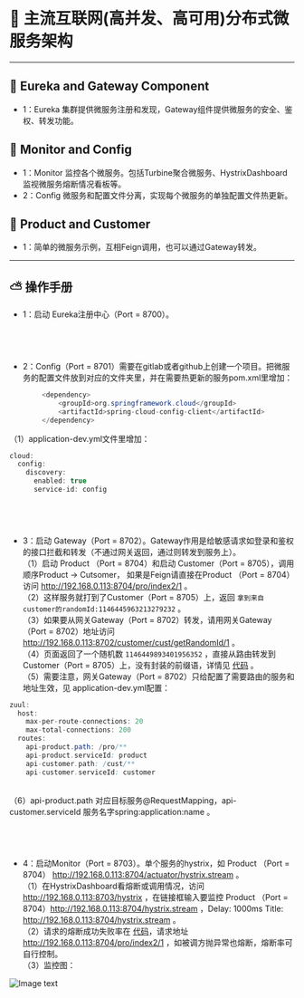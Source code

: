 # :mushroom: 主流互联网(高并发、高可用)分布式微服务架构

***
##  :blossom: Eureka and Gateway Component </br>
+ 1：Eureka 集群提供微服务注册和发现，Gateway组件提供微服务的安全、鉴权、转发功能。
##  :bouquet: Monitor and Config </br>
+ 1：Monitor 监控各个微服务。包括Turbine聚合微服务、HystrixDashboard监视微服务熔断情况看板等。
+ 2：Config 微服务和配置文件分离，实现每个微服务的单独配置文件热更新。
## :seedling: Product and Customer </br>
+ 1：简单的微服务示例，互相Feign调用，也可以通过Gateway转发。
***

## :partly_sunny: 操作手册 </br>

+ 1：启动 Eureka注册中心（Port = 8700）。
## </br>
+ 2：Config（Port = 8701）需要在gitlab或者github上创建一个项目。把微服务的配置文件放到对应的文件夹里，并在需要热更新的服务pom.xml里增加：</br>
```java
        <dependency>
            <groupId>org.springframework.cloud</groupId>
            <artifactId>spring-cloud-config-client</artifactId>
        </dependency>
```
（1）application-dev.yml文件里增加：
```java
cloud:
  config:
    discovery:
      enabled: true
      service-id: config
```
## </br>
+ 3：启动 Gateway（Port = 8702）。Gateway作用是给敏感请求如登录和鉴权的接口拦截和转发（不通过网关返回，通过则转发到服务上）。</br>
（1）启动 Product （Port = 8704）和启动 Customer（Port = 8705），调用顺序Product -> Cutsomer， 如果是Feign请直接在Product （Port = 8704）访问 http://192.168.0.113:8704/pro/index2/1  。</br>
（2）这样服务就打到了Customer（Port = 8705）上，返回 `拿到来自customer的randomId:1146445963213279232`  。</br>
（3）如果要从网关Gateway（Port = 8702）转发，请用网关Gateway（Port = 8702）地址访问 http://192.168.0.113:8702/customer/cust/getRandomId/1 。</br>
（4）页面返回了一个随机数 `1146449893401956352` ，直接从路由转发到Customer（Port = 8705）上，没有封装的前缀语，详情见 [代码](https://github.com/yugenhai108/spring-cloud/blob/master/customer/src/main/java/org/yugh/customer/controller/IndexController.java) 。</br>
（5）需要注意，网关Gateway（Port = 8702）只给配置了需要路由的服务和地址生效，见 application-dev.yml配置：</br>
```java
zuul:
  host:
    max-per-route-connections: 20
    max-total-connections: 200
  routes:
    api-product.path: /pro/**
    api-product.serviceId: product
    api-customer.path: /cust/**
    api-customer.serviceId: customer
```
</br>
（6）api-product.path 对应目标服务@RequestMapping，api-customer.serviceId 服务名字spring:application:name  。</br> 

## </br>

+ 4：启动Monitor（Port = 8703）。单个服务的hystrix，如 Product （Port = 8704） http://192.168.0.113:8704/actuator/hystrix.stream  。</br>
（1）在HystrixDashboard看熔断或调用情况，访问 http://192.168.0.113:8703/hystrix ，在链接框输入要监控 Product （Port = 8704）http://192.168.0.113:8704/hystrix.stream ，Delay: 1000ms  Title: http://192.168.0.113:8704/hystrix.stream  。</br>
（2）请求的熔断成功失败率在 [代码](https://github.com/yugenhai108/spring-cloud/blob/master/product/src/main/java/org/yugh/product/controller/IndexController.java)，请求地址 http://192.168.0.113:8704/pro/index2/1 ，如被调方抛异常也熔断，熔断率可自行控制。</br>
（3）监控图：

![Image text](https://github.com/yugenhai108/spring-cloud/blob/master/hystrixDashboard.png)
